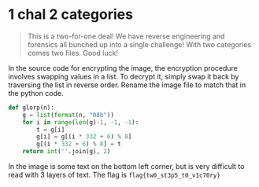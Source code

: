 # 1 chal 2 categories

> This is a two-for-one deal! We have reverse engineering and forensics all bunched up into a single challenge! With two categories comes two files. Good luck!

In the source code for encrypting the image, the encryption procedure involves swapping values in a list. To decrypt it, simply swap it back by traversing the list in reverse order. Rename the image file to match that in the python code.

```python
def glorp(n):
    g = list(format(n, "08b"))
    for i in range(len(g)-1, -1, -1):
        t = g[i]
        g[i] = g[(i * 332 + 6) % 8]
        g[(i * 332 + 6) % 8] = t
    return int(''.join(g), 2)
```

In the image is some text on the bottom left corner, but is very difficult to read with 3 layers of text. The flag is `flag{tw0_st3p5_t0_v1c70ry}`
